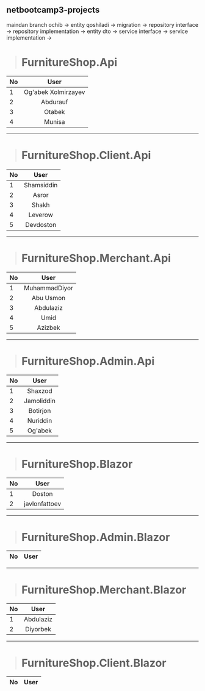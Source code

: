 ## netbootcamp3-projects
 
maindan branch ochib -> entity qoshiladi -> migration -> repository interface -> repository implementation -> entity dto -> service interface -> service implementation ->


> #  FurnitureShop.Api 

| No | User |
| :---         |     :---:      |
| 1 | Og'abek Xolmirzayev |
| 2 | Abdurauf |
| 3 | Otabek |
| 4 | Munisa |

***

> #  FurnitureShop.Client.Api

| No | User |
| :---         |     :---:      |
| 1 | Shamsiddin |
| 2 | Asror |
| 3 | Shakh |
| 4 | Leverow |
| 5 | Devdoston |

***

> #  FurnitureShop.Merchant.Api

| No | User |
| :---         |     :---:      |
| 1 | MuhammadDiyor |
| 2 | Abu Usmon |
| 3 | Abdulaziz |
| 4 | Umid |
| 5 | Azizbek |

***

> #  FurnitureShop.Admin.Api

| No | User |
| :---         |     :---:      |
| 1 | Shaxzod |
| 2 | Jamoliddin |
| 3 | Botirjon |
| 4 | Nuriddin |
| 5 | Og'abek |

***

> #  FurnitureShop.Blazor

| No | User |
| :---         |     :---:      |
| 1 | Doston |
| 2 | javlonfattoev |

***

> #  FurnitureShop.Admin.Blazor

| No | User |
| :---         |     :---:      |


***

> #  FurnitureShop.Merchant.Blazor

| No | User |
| :---         |     :---:      |
| 1 | Abdulaziz |
| 2 | Diyorbek |


***

> #  FurnitureShop.Client.Blazor

| No | User |
| :---         |     :---:      |

